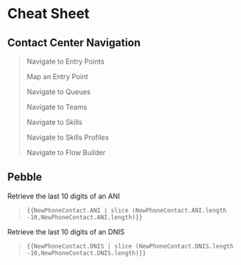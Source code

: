 # Cheat Sheet

## Contact Center Navigation

> Navigate to Entry Points
>
> Map an Entry Point
>
> Navigate to Queues
>
> Navigate to Teams
>
> Navigate to Skills
>
> Navigate to Skills Profiles
>
> Navigate to Flow Builder

## Pebble

Retrieve the last 10 digits of an ANI 
> `{{NewPhoneContact.ANI | slice (NewPhoneContact.ANI.length -10,NewPhoneContact.ANI.length)}}`

Retrieve the last 10 digits of an DNIS
> `{{NewPhoneContact.DNIS | slice (NewPhoneContact.DNIS.length -10,NewPhoneContact.DNIS.length)}}`


